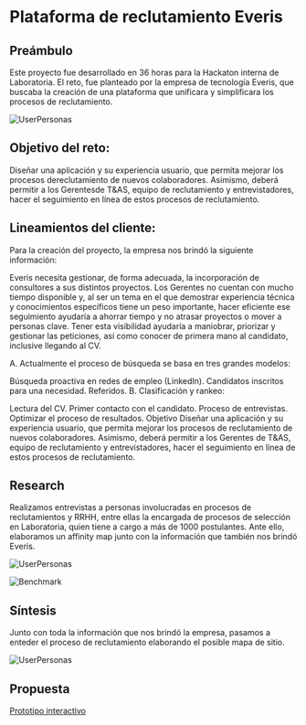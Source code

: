 # Plataforma de reclutamiento Everis

## Preámbulo
Este proyecto fue desarrollado en 36 horas para la Hackaton interna de Laboratoria. El reto, fue planteado por la empresa de tecnología Everis, que buscaba la creación de una plataforma que unificara y simplificara los procesos de reclutamiento.

![UserPersonas](https://crisescobar.files.wordpress.com/2018/11/fotik.png)

## Objetivo del reto:
Diseñar una aplicación y su experiencia usuario, que permita mejorar los procesos dereclutamiento de nuevos colaboradores. Asimismo, deberá permitir a los Gerentesde T&AS, equipo de reclutamiento y entrevistadores, hacer el seguimiento en línea de estos procesos de reclutamiento.


## Lineamientos del cliente:
Para la creación del proyecto, la empresa nos brindó la siguiente información: 

Everis necesita gestionar, de forma adecuada, la incorporación de consultores a sus distintos proyectos. Los Gerentes no cuentan con mucho tiempo disponible y, al ser un tema en el que demostrar experiencia técnica y conocimientos específicos tiene un peso importante, hacer eficiente ese seguimiento ayudaría a ahorrar tiempo y no atrasar proyectos o mover a personas clave. Tener esta visibilidad ayudaría a maniobrar, priorizar y gestionar las peticiones, así como conocer de primera mano al candidato, inclusive llegando al CV.

A. Actualmente el proceso de búsqueda se basa en tres grandes modelos:

Búsqueda proactiva en redes de empleo (LinkedIn).
Candidatos inscritos para una necesidad.
Referidos.
B. Clasificación y rankeo:

Lectura del CV.
Primer contacto con el candidato.
Proceso de entrevistas.
Optimizar el proceso de resultados.
Objetivo
Diseñar una aplicación y su experiencia usuario, que permita mejorar los procesos de reclutamiento de nuevos colaboradores. Asimismo, deberá permitir a los Gerentes de T&AS, equipo de reclutamiento y entrevistadores, hacer el seguimiento en línea de estos procesos de reclutamiento.

## Research

Realizamos entrevistas a personas involucradas en procesos de reclutamientos y RRHH, entre ellas la encargada de procesos de selección en Laboratoria, quien tiene a cargo a más de 1000 postulantes. Ante ello, elaboramos un affinity map junto con la información que también nos brindó Everis.

![UserPersonas](https://crisescobar.files.wordpress.com/2018/11/affinitymap.jpg)

![Benchmark](https://user-images.githubusercontent.com/38984233/48117568-a0950700-e237-11e8-883b-673a6f9a657f.png)


## Síntesis

Junto con toda la información que nos brindó la empresa, pasamos a enteder el proceso de reclutamiento elaborando el posible mapa de sitio.



![UserPersonas](https://crisescobar.files.wordpress.com/2018/11/whatsapp-image-2018-11-06-at-20-00-55.jpeg)


## Propuesta

[Prototipo interactivo](https://www.figma.com/proto/cFjFIoP5xgPPzq1Hqs4nf6Xi/Reto-Everis-Hackaton?node-id=0%3A1&viewport=57%2C220%2C0.0484329&scaling=min-zoom)
